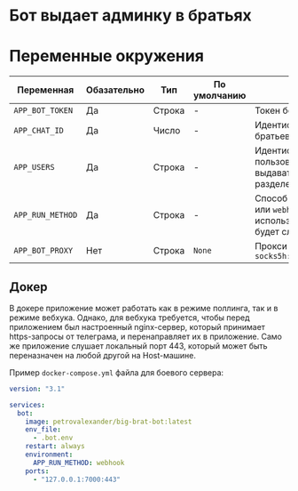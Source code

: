 Бот выдает админку в братьях
===

# Переменные окружения

Переменная | Обазательно | Тип | По умолчанию | Назначение
--- | --- | --- | --- | ---
`APP_BOT_TOKEN` | Да | Строка | - | Токен бота
`APP_CHAT_ID` | Да | Число | - | Идентификатор или чата братьев
`APP_USERS` | Да | Строка | - | Идентификаторы пользователей, которым надо выдавать админку, разделенные запятыми
`APP_RUN_METHOD` | Да | Строка | - | Способ запуска бота: `pooling` или `webhook`. При использовании webhook бот будет слушать порт `443`
`APP_BOT_PROXY` | Нет | Строка | `None` | Прокси для бота. Например: `socks5h://user:pass@host:port`

## Докер

В докере приложение может работать как в режиме поллинга, так и в режиме вебхука.
Однако, для вебхука требуется, чтобы перед приложением был настроенный nginx-сервер,
который принимает https-запросы от телеграма, и перенаправляет их в приложение. Само
же приложение слушает локальный порт 443, который может быть переназначен на любой
другой на Host-машине.

Пример `docker-compose.yml` файла для боевого сервера:
```yaml
version: "3.1"

services:
  bot:
    image: petrovalexander/big-brat-bot:latest
    env_file:
      - .bot.env
    restart: always
    environment:
      APP_RUN_METHOD: webhook
    ports:
      - "127.0.0.1:7000:443"
```
